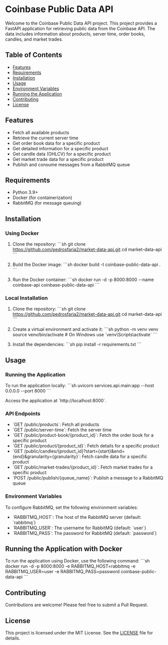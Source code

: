 
# Coinbase Public Data API

Welcome to the Coinbase Public Data API project. This project provides a FastAPI application for retrieving public data from the Coinbase API. The data includes information about products, server time, order books, candles, and market trades.

## Table of Contents

- [Features](#features)
- [Requirements](#requirements)
- [Installation](#installation)
- [Usage](#usage)
- [Environment Variables](#environment-variables)
- [Running the Application](#running-the-application)
- [Contributing](#contributing)
- [License](#license)

## Features

- Fetch all available products
- Retrieve the current server time
- Get order book data for a specific product
- Get detailed information for a specific product
- Get candle data (OHLCV) for a specific product
- Get market trade data for a specific product
- Publish and consume messages from a RabbitMQ queue

## Requirements

- Python 3.9+
- Docker (for containerization)
- RabbitMQ (for message queuing)

## Installation

### Using Docker

1. Clone the repository:
    \`\`\`sh
    git clone https://github.com/pedrosfaria2/market-data-api.git
    cd market-data-api
    \`\`\`

2. Build the Docker image:
    \`\`\`sh
    docker build -t coinbase-public-data-api .
    \`\`\`

3. Run the Docker container:
    \`\`\`sh
    docker run -d -p 8000:8000 --name coinbase-api coinbase-public-data-api
    \`\`\`

### Local Installation

1. Clone the repository:
    \`\`\`sh
    git clone https://github.com/pedrosfaria2/market-data-api.git
    cd market-data-api
    \`\`\`

2. Create a virtual environment and activate it:
    \`\`\`sh
    python -m venv venv
    source venv/bin/activate  # On Windows use \`venv\Scripts\activate\`
    \`\`\`

3. Install the dependencies:
    \`\`\`sh
    pip install -r requirements.txt
    \`\`\`

## Usage

### Running the Application

To run the application locally:
\`\`\`sh
uvicorn services.api.main:app --host 0.0.0.0 --port 8000
\`\`\`

Access the application at \`http://localhost:8000\`.

### API Endpoints

- \`GET /public/products\`: Fetch all products
- \`GET /public/server-time\`: Fetch the server time
- \`GET /public/product-book/{product_id}\`: Fetch the order book for a specific product
- \`GET /public/product/{product_id}\`: Fetch details for a specific product
- \`GET /public/candles/{product_id}?start={start}&end={end}&granularity={granularity}\`: Fetch candle data for a specific product
- \`GET /public/market-trades/{product_id}\`: Fetch market trades for a specific product
- \`POST /public/publish/{queue_name}\`: Publish a message to a RabbitMQ queue

### Environment Variables

To configure RabbitMQ, set the following environment variables:

- \`RABBITMQ_HOST\`: The host of the RabbitMQ server (default: \`rabbitmq\`)
- \`RABBITMQ_USER\`: The username for RabbitMQ (default: \`user\`)
- \`RABBITMQ_PASS\`: The password for RabbitMQ (default: \`password\`)

## Running the Application with Docker

To run the application using Docker, use the following command:
\`\`\`sh
docker run -d -p 8000:8000 -e RABBITMQ_HOST=rabbitmq -e RABBITMQ_USER=user -e RABBITMQ_PASS=password coinbase-public-data-api
\`\`\`

## Contributing

Contributions are welcome! Please feel free to submit a Pull Request.

## License

This project is licensed under the MIT License. See the [LICENSE](LICENSE) file for details.

